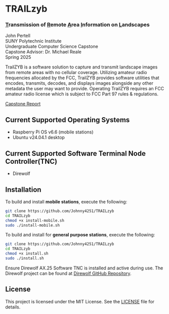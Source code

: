 # TRAILzyb
### <ins>T</ins>ransmission of <ins>R</ins>emote <ins>A</ins>rea <ins>I</ins>nformation on <ins>L</ins>andscapes

John Pertell  
SUNY Polytechnic Institute  
Undergraduate Computer Science Capstone  
Capstone Advisor: Dr. Michael Reale  
Spring 2025  

TrailZYB is a software solution to capture and transmit landscape images from remote areas with no
cellular coverage. Utilizing amateur radio frequencies allocated by the FCC, TrailZYB provides software
utilities that encodes, transmits, decodes, and displays images alongside any other metadata the user
may want to provide. Operating TrailZYB requires an FCC amateur radio license which is subject to FCC
Part 97 rules & regulations.

[Capstone Report](Capstone_Report.pdf)

## Current Supported Operating Systems
- Raspberry Pi OS v6.6 (mobile stations)
- Ubuntu v24.04.1 desktop

## Current Supported Software Terminal Node Controller(TNC)
- Direwolf

## Installation

To build and install **mobile stations**, execute the following:
```sh
git clone https://github.com/Johnny4251/TRAILzyb
cd TRAILzyb
chmod +x install-mobile.sh
sudo ./install-mobile.sh
```

To build and install for **general purpose stations**, execute the following:
```sh
git clone https://github.com/Johnny4251/TRAILzyb
cd TRAILzyb
chmod +x install.sh
sudo ./install.sh
```

Ensure Direwolf AX.25 Software TNC is installed and active during use. The Direwolf project can be found at [Direwolf GitHub Repository](https://github.com/wb2osz/direwolf). 

## License
This project is licensed under the MIT License. See the [LICENSE](LICENSE) file for details.
